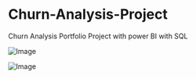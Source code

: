 # Churn-Analysis-Project
Churn Analysis Portfolio Project with power BI with SQL

![Image](https://github.com/user-attachments/assets/a8ad9fb8-a05f-4040-96e9-6bb669ef3240)

![Image](https://github.com/user-attachments/assets/8a5c3d7a-86a0-41d0-bbc4-4e1e9a55e519)
